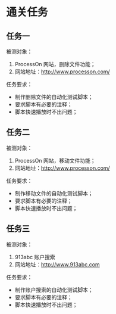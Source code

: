 # 通关任务

## 任务一
被测对象：  
1. ProcessOn 网站，删除文件功能；  
2. 网站地址：http://www.processon.com/  

任务要求：
- 制作删除文件的自动化测试脚本；  
- 要求脚本有必要的注释；  
- 脚本快速播放时不出问题；  

## 任务二
被测对象：  
1. ProcessOn 网站，移动文件功能；  
2. 网站地址：http://www.processon.com/

任务要求：
- 制作移动文件的自动化测试脚本；  
- 要求脚本有必要的注释；  
- 脚本快速播放时不出问题；  

## 任务三
被测对象：  
1. 913abc 账户搜索  
2. 网站地址：http://www.913abc.com

任务要求：
- 制作账户搜索的自动化测试脚本；  
- 要求脚本有必要的注释；  
- 脚本快速播放时不出问题；  
